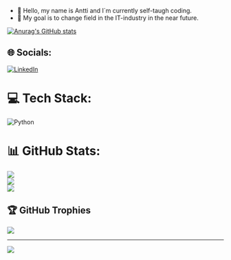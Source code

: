 - 👋 Hello, my name is Antti and I´m currently self-taugh coding.
- 🌱 My goal is to change field in the IT-industry in the near future.



<!---
Kalczio/Kalczio is a ✨ special ✨ repository because its `README.md` (this file) appears on your GitHub profile.
You can click the Preview link to take a look at your changes.
--->
[![Anurag's GitHub stats](https://github-readme-stats.vercel.app/api?username=Kalczio&theme=dark)](https://github.com/anuraghazra/github-readme-stats)


## 🌐 Socials:
[![LinkedIn](https://img.shields.io/badge/LinkedIn-%230077B5.svg?logo=linkedin&logoColor=white)](https://linkedin.com/in/antti-kallio-667653241) 

# 💻 Tech Stack:
![Python](https://img.shields.io/badge/python-3670A0?style=for-the-badge&logo=python&logoColor=ffdd54)
# 📊 GitHub Stats:
![](https://github-readme-stats.vercel.app/api?username=Kalczio&theme=dark&hide_border=false&include_all_commits=false&count_private=false)<br/>
![](https://github-readme-streak-stats.herokuapp.com/?user=Kalczio&theme=dark&hide_border=false)<br/>
![](https://github-readme-stats.vercel.app/api/top-langs/?username=Kalczio&theme=dark&hide_border=false&include_all_commits=false&count_private=false&layout=compact)

## 🏆 GitHub Trophies
![](https://github-profile-trophy.vercel.app/?username=Kalczio&theme=dark&no-frame=false&no-bg=true&margin-w=4)

---
[![](https://visitcount.itsvg.in/api?id=Kalczio&icon=0&color=0)](https://visitcount.itsvg.in)

<!-- Proudly created with GPRM ( https://gprm.itsvg.in ) -->
